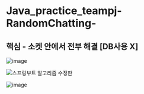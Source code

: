 # Java_practice_teampj-RandomChatting-

## 핵심 - 소켓 안에서 전부 해결 [DB사용 X]  
![image](https://user-images.githubusercontent.com/100547978/179742779-ece62df9-d973-4a4c-b592-0d2ede8cc9ee.png)

![스프링부트 알고리즘 수정판](https://user-images.githubusercontent.com/100547978/180121868-c791ea7e-9e87-4832-8095-668d64c50075.png)

![image](https://user-images.githubusercontent.com/100547978/180146815-81e4b2d7-a738-422d-9f7a-5160b6f27a13.png)
